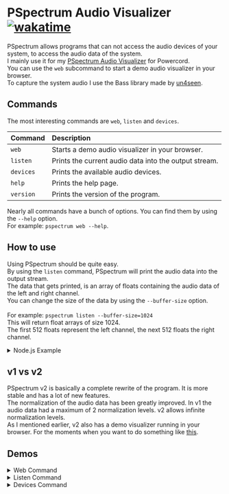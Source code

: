 # PSpectrum Audio Visualizer [![wakatime](https://wakatime.com/badge/github/malte-linke/PSpectrum.svg)](https://wakatime.com/badge/github/malte-linke/PSpectrum)

PSpectrum allows programs that can not access the audio devices of your system, to access the audio data of the system. <br>
I mainly use it for my <a href="https://github.com/malte-linke/powercord-pspectrum">PSpectrum Audio Visualizer</a> for Powercord. <br>
You can use the `web` subcommand to start a demo audio visualizer in your browser. <br>
To capture the system audio I use the Bass library made by <a href="https://www.un4seen.com/">un4seen</a>.

## Commands

The most interesting commands are `web`, `listen` and `devices`.<br>

| Command   | Description                                           |
| :-------- | :---------------------------------------------------- |
| `web`     | Starts a demo audio visualizer in your browser.       |
| `listen`  | Prints the current audio data into the output stream. |
| `devices` | Prints the available audio devices.                   |
| `help`    | Prints the help page.                                 |
| `version` | Prints the version of the program.                    |

Nearly all commands have a bunch of options. You can find them by using the `--help` option.<br>
For example: `pspectrum web --help`.

## How to use

Using PSpectrum should be quite easy. <br>
By using the `listen` command, PSpectrum will print the audio data into the output stream. <br>
The data that gets printed, is an array of floats containing the audio data of the left and right channel. <br>
You can change the size of the data by using the `--buffer-size` option. <br>
<br>
For example: `pspectrum listen --buffer-size=1024` <br>
This will return float arrays of size 1024. <br>
The first 512 floats represent the left channel, the next 512 floats the right channel. <br>

<details>
  <summary>Node.js Example</summary>

```js
const { spawn } = require('child_process');

// spawn PSpectrum
var pspectrum = spawn('PSpectrum.exe', ['listen']);

// process the output
pspectrum.stdout.on('data', (line) => {
  let data = JSON.parse(line);               // this will contain the left and right channel
  let left = data.slice(0, data.length / 2); // left channel
  let right = data.slice(data.length / 2);   // right channel

  // do something with the data
  ...
});
```

</details>

## v1 vs v2

PSpectrum v2 is basically a complete rewrite of the program. It is more stable and has a lot of new features. <br>
The normalization of the audio data has been greatly improved. In v1 the audio data had a maximum of 2 normalization levels. v2 allows infinite normalization levels. <br>
As I mentioned earlier, v2 also has a demo visualizer running in your browser. For the moments when you want to do something like <a href="https://i.imgur.com/my2ZJlF.mp4">this</a>.

## Demos

<details>
  <summary>Web Command</summary>

  ```cmd
  PSpectrum.exe web -b 512
  ```
  <img src="https://i.imgur.com/LKjcoxS.gif">
</details>

<details>
  <summary>Listen Command</summary>

  ```cmd
  PSpectrum.exe listen -b 64
  ```
  <img src="https://i.imgur.com/Iagc9NI.gif">
</details>

<details>
  <summary>Devices Command</summary>
  
  ```cmd
  PSpectrum.exe devices --output
  PSpectrum.exe devices --input
  ```
  <img src="https://i.imgur.com/Y8vaW57.gif">
</details>
